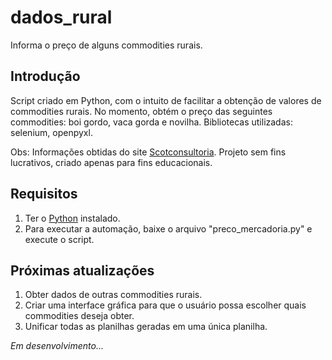 # dados_rural
Informa o preço de alguns commodities rurais.

## Introdução

Script criado em Python, com o intuito de facilitar a obtenção de valores de commodities rurais. No momento, obtém o preço das seguintes commodities: boi gordo, vaca gorda e novilha. Bibliotecas utilizadas: selenium, openpyxl.

Obs: Informações obtidas do site [Scotconsultoria](https://www.scotconsultoria.com.br/). Projeto sem fins lucrativos, criado apenas para fins educacionais.

## Requisitos

1. Ter o [Python](https://www.python.org/) instalado.
2. Para executar a automação, baixe o arquivo "preco_mercadoria.py" e execute o script.

## Próximas atualizações

1. Obter dados de outras commodities rurais.
2. Criar uma interface gráfica para que o usuário possa escolher quais commodities deseja obter.
3. Unificar todas as planilhas geradas em uma única planilha.

*Em desenvolvimento...*
